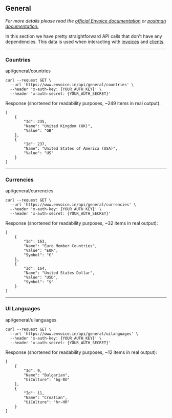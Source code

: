﻿## General

*For more details please read the [official Envoice documentation](https://www.envoice.in/reference/api/docs/v1) or [postman documentation.](https://documenter.getpostman.com/collection/view/1150943-7298a928-f509-01a3-5e4c-08592855085c#f935d027-1bb5-7a13-395d-99603d481fc9)*

In this section we have pretty straightforward API calls that don't have any dependencies. This data is used when interacting with [invoices](./invoice.md) and [clients](./client.md).

 --- 

###  Countries

api/general/countries
```
curl --request GET \
  --url 'https://www.envoice.in/api/general/countries' \
  --header 'x-auth-key: {YOUR_AUTH_KEY}' \
  --header 'x-auth-secret: {YOUR_AUTH_SECRET}'
```

Response (shortened for readability purposes, ~249 items in real output):
```
[
    {
        "Id": 235,
        "Name": "United Kingdom (UK)",
        "Value": "GB"
    },
    {
        "Id": 237,
        "Name": "United States of America (USA)",
        "Value": "US"
    }
]
```

 --- 

### Currencies 

api/general/currencies
```
curl --request GET \
  --url 'https://www.envoice.in/api/general/currencies' \
  --header 'x-auth-key: {YOUR_AUTH_KEY}' \
  --header 'x-auth-secret: {YOUR_AUTH_SECRET}'
```

Response (shortened for readability purposes, ~32 items in real output):
```
[
    {
        "Id": 163,
        "Name": "Euro Member Countries",
        "Value": "EUR",
        "Symbol": "€"
    },
    {
        "Id": 164,
        "Name": "United States Dollar",
        "Value": "USD",
        "Symbol": "$"
    }
]
```

 --- 

### UI Languages

api/general/uilanguages
```
curl --request GET \
  --url 'https://www.envoice.in/api/general/uilanguages' \
  --header 'x-auth-key: {YOUR_AUTH_KEY}' \
  --header 'x-auth-secret: {YOUR_AUTH_SECRET}'
```

Response (shortened for readability purposes, ~12 items in real output):
```
[
    {
        "Id": 9,
        "Name": "Bulgarian",
        "UiCulture": "bg-BG"
    },
    {
        "Id": 11,
        "Name": "Croatian",
        "UiCulture": "hr-HR"
    }
]
```